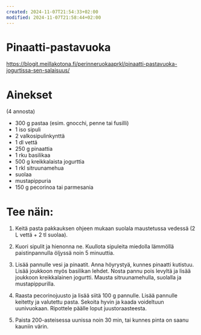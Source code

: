 ```yaml
---
created: 2024-11-07T21:54:33+02:00
modified: 2024-11-07T21:58:44+02:00
---
```


# Pinaatti-pastavuoka

https://blogit.meillakotona.fi/perinneruokaaprkl/pinaatti-pastavuoka-jogurtissa-sen-salaisuus/

# Ainekset 
(4 annosta)

- 300 g pastaa (esim. gnocchi, penne tai fusilli)
- 1 iso sipuli
- 2 valkosipulinkynttä
- 1 dl vettä
- 250 g pinaattia
- 1 rku basilikaa
- 500 g kreikkalaista jogurttia
- 1 rkl sitruunamehua
- suolaa
- mustapippuria
- 150 g pecorinoa tai parmesania

# Tee näin:

1. Keitä pasta pakkauksen ohjeen mukaan suolala maustetussa vedessä (2 L vettä + 2 tl suolaa).

1. Kuori sipulit ja hienonna ne. Kuullota sipuleita miedolla lämmöllä paistinpannulla öljyssä noin 5 minuuttia.

1. Lisää pannulle vesi ja pinaatit. Anna höyrystyä, kunnes pinaatti kutistuu. Lisää joukkoon myös basilikan lehdet. Nosta pannu pois levyltä ja lisää joukkoon kreikkalainen jogurtti. Mausta sitruunamehulla, suolalla ja mustapippurilla.

1. Raasta pecorinojuusto ja lisää siitä 100 g pannulle. Lisää pannulle keitetty ja valutettu pasta. Sekoita hyvin ja kaada voideltuun uunivuokaan. Ripottele päälle loput juustoraasteesta.

1. Paista 200-asteisessa uunissa noin 30 min, tai kunnes pinta on saanu kauniin värin.
